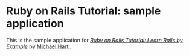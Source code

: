 # Ruby on Rails Tutorial: sample application

This is the sample application for [*Ruby on Rails Tutorial: Learn Rails by Example*](http://railstutorial.org)
by [Michael Hartl](http://michaelhartl.com).

